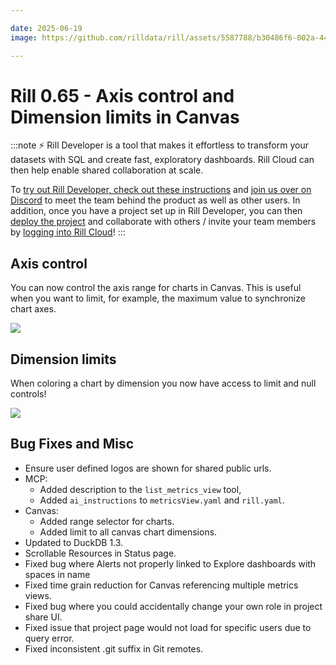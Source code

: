 ```yaml
---

date: 2025-06-19
image: https://github.com/rilldata/rill/assets/5587788/b30486f6-002a-445d-8a1b-955b6ec0066d

---
```


# Rill 0.65 - Axis control and Dimension limits in Canvas

:::note
⚡ Rill Developer is a tool that makes it effortless to transform your datasets with SQL and create fast, exploratory dashboards. Rill Cloud can then help enable shared collaboration at scale.

To [try out Rill Developer, check out these instructions](/home/install) and [join us over on Discord](https://bit.ly/3bbcSl9) to meet the team behind the product as well as other users. In addition, once you have a project set up in Rill Developer, you can then [deploy the project](/deploy/deploy-dashboard) and collaborate with others / invite your team members by [logging into Rill Cloud](https://ui.rilldata.com)!
:::

## Axis control
You can now control the axis range for charts in Canvas. This is useful when you want to limit, for example, the maximum value to synchronize chart axes.

<img src = '/img/axis.png' class='rounded-gif' />

## Dimension limits
When coloring a chart by dimension you now have access to limit and null controls!

<img src = '/img/axis.png' class='rounded-gif' />


## Bug Fixes and Misc
- Ensure user defined logos are shown for shared public urls.
- MCP:
  - Added description to the `list_metrics_view` tool,
  - Added `ai_instructions` to `metricsView.yaml` and `rill.yaml`.
- Canvas:
  - Added range selector for charts.
  - Added limit to all canvas chart dimensions.
- Updated to DuckDB 1.3.
- Scrollable Resources in Status page.
- Fixed bug where Alerts not properly linked to Explore dashboards with spaces in name
- Fixed time grain reduction for Canvas referencing multiple metrics views.
- Fixed bug where you could accidentally change your own role in project share UI.
- Fixed issue that project page would not load for specific users due to query error.
- Fixed inconsistent .git suffix in Git remotes. 